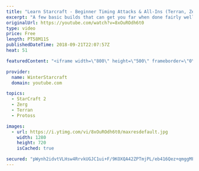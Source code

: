 ```yaml
---
title: "Learn Starcraft - Beginner Timing Attacks & All-Ins (Terran, Zerg & Protoss)"
excerpt: "A few basic builds that can get you far when done fairly well. Also important is how not to overextend and lose everything."
originalUrl: https://youtube.com/watch?v=8xOuROdh6t0
type: video
price: Free
length: PT58M11S
publishedDateTime: 2018-09-21T22:07:57Z
heat: 51

featuredContent: "<iframe width=\"800\" height=\"500\" frameborder=\"0\" src=\"https://www.youtube.com/embed/8xOuROdh6t0\" allow=\"accelerometer; autoplay; encrypted-media; gyroscope; picture-in-picture\" allowfullscreen></iframe>"

provider:
  name: WinterStarcraft
  domain: youtube.com

topics:
  - StarCraft 2
  - Zerg
  - Terran
  - Protoss

images:
  - url: https://i.ytimg.com/vi/8xOuROdh6t0/maxresdefault.jpg
    width: 1280
    height: 720
    isCached: true

secured: "pWynh2idvtVLHsw4RrvkUGJC1ui+F/9KOXQA42ZPTmjPL/eb416Qez+qmggMFpIThwW32U0TdZ+JVcoN0iXhXbz/BsNLG2GA5aysPCmxEVvwZhiXmO2Z6FfDyQf6sIQzE+UyZwpEe629yhIbP+B8QS9kTNAoyPGisaE/JO48l8WbIF4DSX5bBm94tOZDZSat+7Ro3Rk614zPRalKZ3ehvEvTLnFpiYTIR8AkN8B425VWyf5oPDp1j5EqdP4vhe5s8KjrC91T9Dp/mhDvwRXxHWjBchwt+IQ7VuYyyFY15NyRmSO63NYAutg3262ZmMerEKHFpPX3xYO1b8hKSc6L1YDyNm8C/jOkEv4swe5bZTrAWISgwKa6H02gxDj1l9NljXENJi37eargZVONAh8ZDrIVUiD4+OcbK6Ukwr+13B0=;QYUKmPQ/7IODoe3C3xOZig=="
---
```


